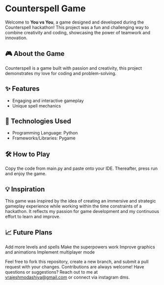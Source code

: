 # Counterspell Game

Welcome to **You vs You**, a game designed and developed during the Counterspell hackathon! This project was a fun and challenging way to combine creativity and coding, showcasing the power of teamwork and innovation.

## 🎮 About the Game

Counterspell is a game built with passion and creativity, this project demonstrates my love for coding and problem-solving.

## ✨ Features

- Engaging and interactive gameplay
- Unique spell mechanics

## 🚀 Technologies Used

- Programming Language: Python
- Frameworks/Libraries: Pygame

## 🛠 How to Play

Copy the code from main.py and paste onto your IDE. Thereafter, press run and enjoy the game. 

## 💡 Inspiration
This game was inspired by the idea of creating an immersive and strategic gameplay experience while working within the time constraints of a hackathon. It reflects my passion for game development and my continuous effort to learn and improve.

## 📈 Future Plans
Add more levels and spells
Make the superpowers work
Improve graphics and animations
Implement multiplayer mode

Feel free to fork this repository, create a new branch, and submit a pull request with your changes. Contributions are always welcome!
Have questions or suggestions? Reach out to me at vrajeshmodashiya@gmail.com or connect via instagram dms.
